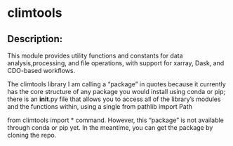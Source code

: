 # climtools

Description:
------------
This module provides utility functions and constants for data analysis,processing, and file operations, with support for xarray, Dask, and CDO-based workflows.


The climtools library I am calling a “package” in quotes because it currently has the core structure of any package you would install using conda or pip; there is an __init__.py file that allows you to access all of the library’s modules and the functions within, using a single from pathlib import Path

from climtools import * command. However, this “package” is not available through conda or pip yet. In the meantime, you can get the package by cloning the repo.

